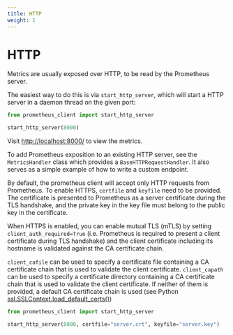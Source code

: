 ```yaml
---
title: HTTP
weight: 1
---
```


# HTTP

Metrics are usually exposed over HTTP, to be read by the Prometheus server.

The easiest way to do this is via `start_http_server`, which will start a HTTP
server in a daemon thread on the given port:

```python
from prometheus_client import start_http_server

start_http_server(8000)
```

Visit [http://localhost:8000/](http://localhost:8000/) to view the metrics.

To add Prometheus exposition to an existing HTTP server, see the `MetricsHandler` class
which provides a `BaseHTTPRequestHandler`. It also serves as a simple example of how
to write a custom endpoint.

By default, the prometheus client will accept only HTTP requests from Prometheus.
To enable HTTPS, `certfile` and `keyfile` need to be provided. The certificate is
presented to Prometheus as a server certificate during the TLS handshake, and
the private key in the key file must belong to the public key in the certificate.

When HTTPS is enabled, you can enable mutual TLS (mTLS) by setting `client_auth_required=True`
(i.e. Prometheus is required to present a client certificate during TLS handshake) and the
client certificate including its hostname is validated against the CA certificate chain.

`client_cafile` can be used to specify a certificate file containing a CA certificate
chain that is used to validate the client certificate. `client_capath` can be used to
specify a certificate directory containing a CA certificate chain that is used to
validate the client certificate. If neither of them is provided, a default CA certificate
chain is used (see Python [ssl.SSLContext.load_default_certs()](https://docs.python.org/3/library/ssl.html#ssl.SSLContext.load_default_certs))

```python
from prometheus_client import start_http_server

start_http_server(8000, certfile="server.crt", keyfile="server.key")
```